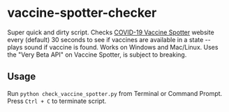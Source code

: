# vaccine-spotter-checker

Super quick and dirty script. Checks [COVID-19 Vaccine Spotter](https://www.vaccinespotter.org/) website every (default) 30 seconds to see if vaccines are available in a state -- plays sound if vaccine is found. Works on Windows and Mac/Linux. Uses the "Very Beta API" on Vaccine Spotter, is subject to breaking.

## Usage

Run `python check_vaccine_spotter.py` from Terminal or Command Prompt. Press `Ctrl + C` to terminate script.
